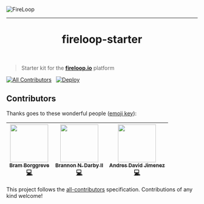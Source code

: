 ![FireLoop](https://storage.googleapis.com/fireloop/fireloop-gh-header.svg)

---

<h1 align="center" font-size="40px">fireloop-starter</h1>
<br>

> Starter kit for the <a href="http://fireloop.io"><b>fireloop.io</b></a> platform

[![All Contributors](https://img.shields.io/badge/all_contributors-3-orange.svg?style=flat-square)](#contributors)
&nbsp; <a href="https://heroku.com/deploy"><img src="https://img.shields.io/badge/deploy_to-heroku-79589F.svg" alt="Deploy" data-canonical-src="https://www.herokucdn.com/deploy/button.svg" style="max-width:100%;"></a>


## Contributors

Thanks goes to these wonderful people ([emoji key](https://github.com/kentcdodds/all-contributors#emoji-key)):

<!-- ALL-CONTRIBUTORS-LIST:START - Do not remove or modify this section -->
| [<img src="https://avatars0.githubusercontent.com/u/36491?v=3" width="100px;"/><br /><sub>Bram Borggreve</sub>](http://colmena.io/)<br />[💻](https://github.com/beeman/fireloop-starter/commits?author=beeman) | [<img src="https://avatars2.githubusercontent.com/u/6089253?v=3" width="100px;"/><br /><sub>Brannon N. Darby II</sub>](https://github.com/brannon-darby)<br />[💻](https://github.com/beeman/fireloop-starter/commits?author=brannon-darby) | [<img src="https://avatars1.githubusercontent.com/u/12107518?v=3" width="100px;"/><br /><sub>Andres David Jimenez</sub>](https://plus.google.com/+AndresJimenezS/posts)<br />[💻](https://github.com/beeman/fireloop-starter/commits?author=kattsushi) |
| :---: | :---: | :---: |
<!-- ALL-CONTRIBUTORS-LIST:END -->

This project follows the [all-contributors](https://github.com/kentcdodds/all-contributors) specification. Contributions of any kind welcome!
